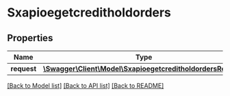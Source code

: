 # Sxapioegetcreditholdorders

## Properties
Name | Type | Description | Notes
------------ | ------------- | ------------- | -------------
**request** | [**\Swagger\Client\Model\SxapioegetcreditholdordersRequest**](SxapioegetcreditholdordersRequest.md) |  | [optional] 

[[Back to Model list]](../README.md#documentation-for-models) [[Back to API list]](../README.md#documentation-for-api-endpoints) [[Back to README]](../README.md)


